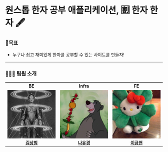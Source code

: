 # 원스톱 한자 공부 애플리케이션, 🈹 한자 한 자 🖋

### 📌목표
* 누구나 쉽고 재미있게 한자를 공부할 수 있는 사이트를 만들자!

---

### 👨‍👩‍👦 팀원 소개
<table width="100%">  
  <tr>
    <td width="33%" align="center">
      <b>BE</b>
    </td>
    <td width="33%" align="center">
      <b>Infra</b>
    </td>
    <td width="33%" align="center">
      <b>FE</b>
    </td>
  </tr>
  <tr>
    <td width="33%" align="center">
      <img src="img/ksb.jpg" width="100%"/>
      <b><a href="https://github.com/sangbumlikeagod">김상범</a></b> 
    </td>
    <td width="33%" align="center">
      <img src="img/nyk.jpg" width="100%"/>
      <b><a href="https://github.com/baloo365">나유경</a></b> 
    </td>
    <td width="33%" align="center">
      <img src="img/lgh.jpg" width="100%"/>
      <b><a href="https://github.com/goldbutnew">이금현</a></b> 
    </td>
  </tr>
</table>